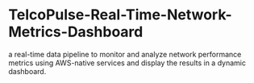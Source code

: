 # TelcoPulse-Real-Time-Network-Metrics-Dashboard
 a real-time data pipeline to monitor and analyze network  performance metrics using AWS-native services and display the results in a dynamic dashboard.
